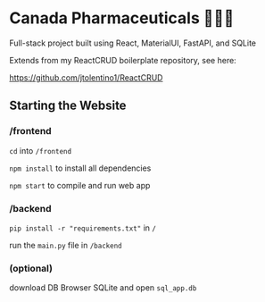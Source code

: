 # Canada Pharmaceuticals 💊👨‍⚕️
Full-stack project built using React, MaterialUI, FastAPI, and SQLite

Extends from my ReactCRUD boilerplate repository, see here:

https://github.com/jtolentino1/ReactCRUD

## Starting the Website
  
### /frontend
`cd` into `/frontend`
  
`npm install` to install all dependencies
  
`npm start` to compile and run web app
  
### /backend
`pip install -r "requirements.txt"` in `/`

run the `main.py` file in `/backend`
  
### (optional)
download DB Browser SQLite and open `sql_app.db`
  
  
